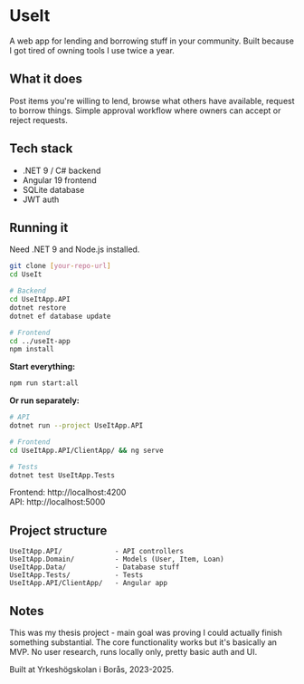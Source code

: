 # UseIt

A web app for lending and borrowing stuff in your community. Built because I got tired of owning tools I use twice a year.

## What it does

Post items you're willing to lend, browse what others have available, request to borrow things. Simple approval workflow where owners can accept or reject requests.

## Tech stack

- .NET 9 / C# backend
- Angular 19 frontend  
- SQLite database
- JWT auth

## Running it

Need .NET 9 and Node.js installed.

```bash
git clone [your-repo-url]
cd UseIt

# Backend
cd UseItApp.API
dotnet restore
dotnet ef database update

# Frontend
cd ../useIt-app
npm install
```

**Start everything:**
```bash
npm run start:all
```

**Or run separately:**
```bash
# API
dotnet run --project UseItApp.API

# Frontend  
cd UseItApp.API/ClientApp/ && ng serve

# Tests
dotnet test UseItApp.Tests
```

Frontend: http://localhost:4200  
API: http://localhost:5000

## Project structure

```
UseItApp.API/             - API controllers  
UseItApp.Domain/          - Models (User, Item, Loan)
UseItApp.Data/            - Database stuff
UseItApp.Tests/           - Tests
UseItApp.API/ClientApp/   - Angular app
```

## Notes

This was my thesis project - main goal was proving I could actually finish something substantial. The core functionality works but it's basically an MVP. No user research, runs locally only, pretty basic auth and UI.

Built at Yrkeshögskolan i Borås, 2023-2025.
